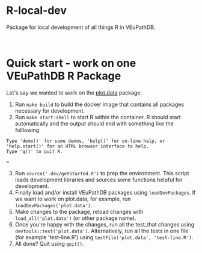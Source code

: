# R-local-dev

Package for local development of all things R in VEuPathDB.

<br>

# Quick start - work on one VEuPathDB R Package
Let's say we wanted to work on the [plot.data](https://github.com/VEuPathDB/plot.data) package.
1. Run `make build` to build the docker image that contains all packages necessary for development.
2. Run `make start-shell` to start R within the container. R should start automatically and the output should end with something like the folllowing
```
Type 'demo()' for some demos, 'help()' for on-line help, or
'help.start()' for an HTML browser interface to help.
Type 'q()' to quit R.

>
```
3. Run `source('.dev/getStarted.R')` to prep the environment. This script loads development libraries and sources some functions helpful for development.
4. Finally load and/or install VEuPathDB packages using `loadDevPackages`. If we want to work on plot.data, for example, run `loadDevPackages('plot.data')`. 
5. Make changes to the package, reload changes with `load_all('plot.data')` (or other package name).
6. Once you're happy with the changes, run all the test_that changes using `devtools::test('plot.data')`. Alternatively, run all the tests in one file (for example 'test-line.R') using `testFile('plot.data', 'test-line.R')`.
7. All done? Quit using `quit()`.


